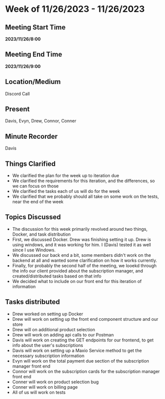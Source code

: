 # Week of 11/26/2023 - 11/26/2023

## Meeting Start Time

**2023/11/26/8:00**

## Meeting End Time

**2023/11/26/9:00**

## Location/Medium

Discord Call

## Present

Davis, Evyn, Drew, Connor, Conner

## Minute Recorder

Davis

## Things Clarified

- We clarified the plan for the week up to iteration due
- We clarified the requirements for this iteration, and the differences, so we can focus on those
- We clarified the tasks each of us will do for the week
- We clarified that we probably should all take on some work on the tests, near the end of the week

## Topics Discussed

- The discussion for this week primarily revolved around two things, Docker, and task distribution
- First, we discussed Docker. Drew was finishing setting it up. Drew is using windows, and it was working for him. I (Davis) tested it as well since I use Windows.
- We discussed our back end a bit, some members didn't work on the backend at all and wanted some clarification on how it works currently.
- Finally, for probably the second half of the meeting, we looekd through the info our client provided about the subscription manager, and created/distributed tasks based on that info
- We decided what to include on our front end for this iteration of information

## Tasks distributed

- Drew worked on setting up Docker
- Drew will work on setting up the front end component structure and our store
- Drew will on additional product selection
- Drew will work on adding api calls to our Postman
- Davis will work on creating the GET endpoints for our frontend, to get info about the user's subscriptions
- Davis will work on setting up a Maxio Service method to get the necessary subscription information
- Evyn will work on the total payment due section of the subscription manager front end
- Connor will work on the subscription cards for the subscription manager front end
- Conner will work on product selection bug
- Conner will work on billing page
- All of us will work on tests
